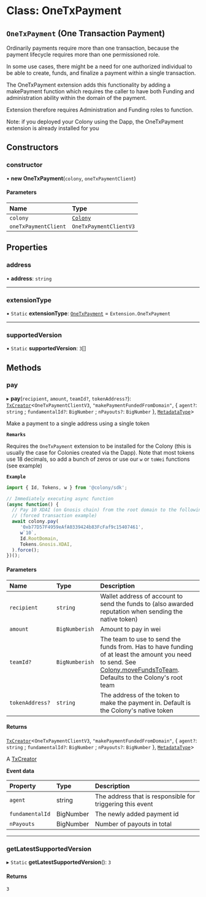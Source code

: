# Class: OneTxPayment

## `OneTxPayment` (One Transaction Payment)

Ordinarily payments require more than one transaction, because the payment lifecycle requires more than one permissioned role.

In some use cases, there might be a need for one authorized individual to be able to create, funds, and finalize a payment within a single transaction.

The OneTxPayment extension adds this functionality by adding a makePayment function which requires the caller to have both Funding and administration ability within the domain of the payment.

Extension therefore requires Administration and Funding roles to function.

Note: if you deployed your Colony using the Dapp, the OneTxPayment extension is already installed for you

## Constructors

### constructor

• **new OneTxPayment**(`colony`, `oneTxPaymentClient`)

#### Parameters

| Name | Type |
| :------ | :------ |
| `colony` | [`Colony`](Colony.md) |
| `oneTxPaymentClient` | `OneTxPaymentClientV3` |

## Properties

### address

• **address**: `string`

___

### extensionType

▪ `Static` **extensionType**: [`OneTxPayment`](../enums/Extension.md#onetxpayment) = `Extension.OneTxPayment`

___

### supportedVersion

▪ `Static` **supportedVersion**: ``3``[]

## Methods

### pay

▸ **pay**(`recipient`, `amount`, `teamId?`, `tokenAddress?`): [`TxCreator`](TxCreator.md)<`OneTxPaymentClientV3`, ``"makePaymentFundedFromDomain"``, { `agent?`: `string` ; `fundamentalId?`: `BigNumber` ; `nPayouts?`: `BigNumber`  }, [`MetadataType`](../enums/MetadataType.md)\>

Make a payment to a single address using a single token

**`Remarks`**

Requires the `OneTxPayment` extension to be installed for the Colony (this is usually the case for Colonies created via the Dapp). Note that most tokens use 18 decimals, so add a bunch of zeros or use our `w` or `toWei` functions (see example)

**`Example`**

```typescript
import { Id, Tokens, w } from '@colony/sdk';

// Immediately executing async function
(async function() {
  // Pay 10 XDAI (on Gnosis chain) from the root domain to the following address
  // (forced transaction example)
  await colony.pay(
     '0xb77D57F4959eAfA0339424b83FcFaf9c15407461',
     w`10`,
     Id.RootDomain,
     Tokens.Gnosis.XDAI,
  ).force();
})();
```

#### Parameters

| Name | Type | Description |
| :------ | :------ | :------ |
| `recipient` | `string` | Wallet address of account to send the funds to (also awarded reputation when sending the native token) |
| `amount` | `BigNumberish` | Amount to pay in wei |
| `teamId?` | `BigNumberish` | The team to use to send the funds from. Has to have funding of at least the amount you need to send. See [Colony.moveFundsToTeam](Colony.md#movefundstoteam). Defaults to the Colony's root team |
| `tokenAddress?` | `string` | The address of the token to make the payment in. Default is the Colony's native token |

#### Returns

[`TxCreator`](TxCreator.md)<`OneTxPaymentClientV3`, ``"makePaymentFundedFromDomain"``, { `agent?`: `string` ; `fundamentalId?`: `BigNumber` ; `nPayouts?`: `BigNumber`  }, [`MetadataType`](../enums/MetadataType.md)\>

A [TxCreator](TxCreator.md)

**Event data**

| Property | Type | Description |
| :------ | :------ | :------ |
| `agent` | string | The address that is responsible for triggering this event |
| `fundamentalId` | BigNumber | The newly added payment id |
| `nPayouts` | BigNumber | Number of payouts in total |

___

### getLatestSupportedVersion

▸ `Static` **getLatestSupportedVersion**(): ``3``

#### Returns

``3``
